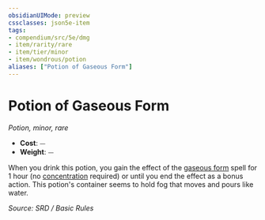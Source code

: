```yaml
---
obsidianUIMode: preview
cssclasses: json5e-item
tags:
- compendium/src/5e/dmg
- item/rarity/rare
- item/tier/minor
- item/wondrous/potion
aliases: ["Potion of Gaseous Form"]
---
```

# Potion of Gaseous Form
*Potion, minor, rare*  

- **Cost**: ⏤
- **Weight**: ⏤

When you drink this potion, you gain the effect of the [gaseous form](gaseous-form.md) spell for 1 hour (no [concentration](Conditions.md#concentration) required) or until you end the effect as a bonus action. This potion's container seems to hold fog that moves and pours like water.

*Source: SRD / Basic Rules*